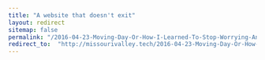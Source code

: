 ```yaml
---
title: "A website that doesn't exit"
layout: redirect
sitemap: false
permalink: "/2016-04-23-Moving-Day-Or-How-I-Learned-To-Stop-Worrying-And-Love-The-UHaul"
redirect_to:  "http://missourivalley.tech/2016-04-23-Moving-Day-Or-How-I-Learned-To-Stop-Worrying-And-Love-The-UHaul"
---
```

